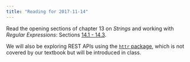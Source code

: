 ```yaml
---
title: "Reading for 2017-11-14"
---
```


Read the opening sections of chapter 13 on *Strings* and working with *Regular Expressions*: Sections [14.1 - 14.3](http://r4ds.had.co.nz/strings.html#matching-patterns-with-regular-expressions).

We will also be exploring REST APIs using the [`httr` package](http://httr.r-lib.org/), which is not covered by our textbook but will be introduced in class.